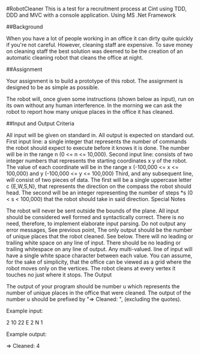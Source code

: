 #RobotCleaner
This is a test for a recruitment process at Cint using TDD, DDD and MVC with a console application. Using MS .Net Framework

##Background

When you have a lot of people working in an office it can dirty quite quickly if you're not careful. However, cleaning staff are expensive. To save money on cleaning staff the best solution was deemed to be the creation of an automatic cleaning robot that cleans the office at night.

##Assignment

Your assignment is to build a prototype of this robot. The assignment is designed to be as simple as possible.

The robot will, once given some instructions (shown below as input), run on its own without any human interference. In the morning we can ask the robot to report how many unique places in the office it has cleaned.

##Input and Output Criteria

All input will be given on standard in.
All output is expected on standard out.
First input line: a single integer that represents the number of commands the robot should expect to execute before it knows it is done. The number will be in the range n (0 <= n <= 10,000).
Second input line: consists of two integer numbers that represents the starting coordinates x y of the robot. The value of each coordinate will be in the range x (-100,000 <= x <= 100,000) and y (-100,000 <= y <= 100,000)
Third, and any subsequent line, will consist of two pieces of data. The first will be a single uppercase letter c {E,W,S,N}, that represents the direction on the compass the robot should head. The second will be an integer representing the number of steps *s (0 < s < 100,000) that the robot should take in said direction.
Special Notes

The robot will never be sent outside the bounds of the plane.
All input should be considered well formed and syntactically correct. There is no need, therefore, to implement elaborate input parsing.
Do not output any error messages, See previous point, The only output should be the number of unique places that the robot cleaned. See below.
There will no leading or trailing white space on any line of input.
There should be no leading or trailing whitespace on any line of output.
Any multi-valued. line of input will have a single white space character between each value.
You can assume, for the sake of simplicity, that the office can be viewed as a grid where the robot moves only on the vertices.
The robot cleans at every vertex it touches no just where it stops.
The Output

The output of your program should be number u which represents the number of unique places in the office that were cleaned. The output of the number u should be prefixed by "=> Cleaned: ", (excluding the quotes).

Example input:

2
10 22
E 2
N 1

Example output:

=> Cleaned: 4